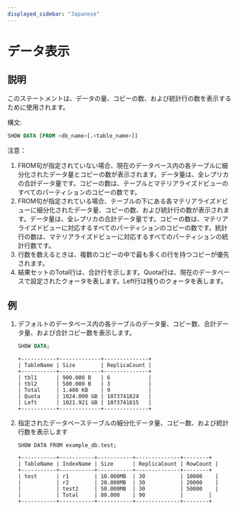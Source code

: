 ```yaml
---
displayed_sidebar: "Japanese"
---
```


# データ表示

## 説明

このステートメントは、データの量、コピーの数、および統計行の数を表示するために使用されます。

構文:

```sql
SHOW DATA [FROM <db_name>[.<table_name>]]
```

注意：

1. FROM句が指定されていない場合、現在のデータベース内の各テーブルに細分化されたデータ量とコピーの数が表示されます。データ量は、全レプリカの合計データ量です。コピーの数は、テーブルとマテリアライズドビューのすべてのパーティションのコピーの数です。
2. FROM句が指定されている場合、テーブルの下にある各マテリアライズドビューに細分化されたデータ量、コピーの数、および統計行の数が表示されます。データ量は、全レプリカの合計データ量です。コピーの数は、マテリアライズドビューに対応するすべてのパーティションのコピーの数です。統計行の数は、マテリアライズドビューに対応するすべてのパーティションの統計行数です。
3. 行数を数えるときは、複数のコピーの中で最も多くの行を持つコピーが優先されます。
4. 結果セットのTotal行は、合計行を示します。Quota行は、現在のデータベースで設定されたクォータを表します。Left行は残りのクォータを表します。

## 例

1. デフォルトのデータベース内の各テーブルのデータ量、コピー数、合計データ量、および合計コピー数を表示します。

    ```sql
    SHOW DATA;
    ```

    ```plain text
    +-----------+-------------+--------------+
    | TableName | Size        | ReplicaCount |
    +-----------+-------------+--------------+
    | tbl1      | 900.000 B   | 6            |
    | tbl2      | 500.000 B   | 3            |
    | Total     | 1.400 KB    | 9            |
    | Quota     | 1024.000 GB | 1073741824   |
    | Left      | 1021.921 GB | 1073741815   |
    +-----------+-------------+--------------+
    ```

2. 指定されたデータベーステーブルの細分化データ量、コピー数、および統計行数を表示します

    ```plain text
    SHOW DATA FROM example_db.test;
    
    +-----------+-----------+-----------+--------------+--------+
    | TableName | IndexName | Size      | ReplicaCount | RowCount |
    +-----------+-----------+-----------+--------------+--------+
    | test      | r1        | 10.000MB  | 30           | 10000    |
    |           | r2        | 20.000MB  | 30           | 20000    |
    |           | test2     | 50.000MB  | 30           | 50000    |
    |           | Total     | 80.000    | 90           |        |
    +-----------+-----------+-----------+--------------+--------+
    ```